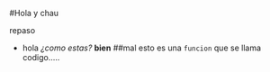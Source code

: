 #Hola y chau

repaso
* hola
*¿como estas?*
**bien**
##mal
esto es una `funcion` que se llama codigo.....
